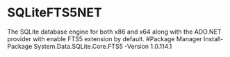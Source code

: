 # SQLiteFTS5NET
The SQLite database engine for both x86 and x64 along with the ADO.NET provider with enable FTS5 extension by default.
#Package Manager Install-Package System.Data.SQLite.Core.FTS5 -Version 1.0.114.1
